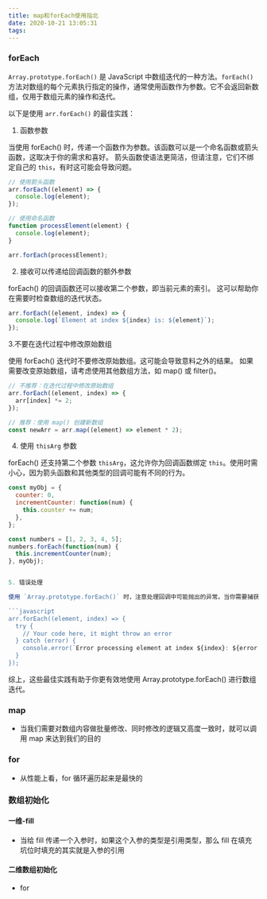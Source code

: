```yaml
---
title: map和forEach使用指北
date: 2020-10-21 13:05:31
tags:
---
```

### forEach
`Array.prototype.forEach()` 是 JavaScript 中数组迭代的一种方法。`forEach()` 方法对数组的每个元素执行指定的操作，通常使用函数作为参数。它不会返回新数组，仅用于数组元素的操作和迭代。

以下是使用 `arr.forEach()` 的最佳实践：

1. 函数参数

当使用 forEach() 时，传递一个函数作为参数。该函数可以是一个命名函数或箭头函数，这取决于你的需求和喜好。 箭头函数使语法更简洁，但请注意，它们不绑定自己的 `this`，有时这可能会导致问题。

```javascript
// 使用箭头函数
arr.forEach((element) => {
  console.log(element);
});

// 使用命名函数
function processElement(element) {
  console.log(element);
}

arr.forEach(processElement);
```

2. 接收可以传递给回调函数的额外参数

forEach() 的回调函数还可以接收第二个参数，即当前元素的索引。 这可以帮助你在需要时检查数组的迭代状态。

```javascript
arr.forEach((element, index) => {
  console.log(`Element at index ${index} is: ${element}`);
});
```

3.不要在迭代过程中修改原始数组

使用 forEach() 迭代时不要修改原始数组。这可能会导致意料之外的结果。 如果需要改变原始数组，请考虑使用其他数组方法，如 map() 或 filter()。

```javascript
// 不推荐：在迭代过程中修改原始数组
arr.forEach((element, index) => {
  arr[index] *= 2;
});

// 推荐：使用 map() 创建新数组
const newArr = arr.map((element) => element * 2);
```

4. 使用 `thisArg` 参数

forEach() 还支持第二个参数 `thisArg`，这允许你为回调函数绑定 `this`。使用时需小心，因为箭头函数和其他类型的回调可能有不同的行为。

```javascript
const myObj = {
  counter: 0,
  incrementCounter: function(num) {
    this.counter += num;
  },
};

const numbers = [1, 2, 3, 4, 5];
numbers.forEach(function(num) {
  this.incrementCounter(num);
}, myObj);


5. 错误处理

使用 `Array.prototype.forEach()` 时，注意处理回调中可能抛出的异常。当你需要捕获异常时，可以在回调函数内部使用 try-catch。

```javascript
arr.forEach((element, index) => {
  try {
    // Your code here, it might throw an error
  } catch (error) {
    console.error(`Error processing element at index ${index}: ${error.message}`);
  }
});
```

综上，这些最佳实践有助于你更有效地使用 Array.prototype.forEach() 进行数组迭代。


### map
- 当我们需要对数组内容做批量修改、同时修改的逻辑又高度一致时，就可以调用 map 来达到我们的目的


### for
- 从性能上看，for 循环遍历起来是最快的


### 数组初始化

#### 一维-fill
- 当给 fill 传递一个入参时，如果这个入参的类型是引用类型，那么 fill 在填充坑位时填充的其实就是入参的引用

#### 二维数组初始化
- for
